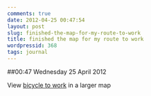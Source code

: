 ```yaml
---
comments: true
date: 2012-04-25 00:47:54
layout: post
slug: finished-the-map-for-my-route-to-work
title: finished the map for my route to work
wordpressid: 368
tags: journal
---
```


##00:47 Wednesday 25 April 2012

  
View [bicycle to work](http://maps.google.com/maps/ms?msa=0&msid=217310242381509123565.0004be614ac03a09552bf&ie=UTF8&t=m&ll=35.590598,139.711075&spn=0.167513,0.102997&z=12&source=embed) in a larger map
